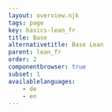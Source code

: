 ```yaml
---
layout: overview.njk
tags: page
key: basics-lean_fr
title: Base
alternativetitle: Base Lean
parent: lean_fr
order: 2
componentbrowser: true
subset: 1
availablelanguages: 
    - de
    - en
---
```

